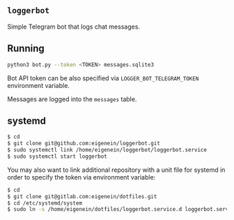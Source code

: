 ## `loggerbot`

Simple Telegram bot that logs chat messages.

## Running

```sh
python3 bot.py --token <TOKEN> messages.sqlite3
```

Bot API token can be also specified via `LOGGER_BOT_TELEGRAM_TOKEN` environment variable.

Messages are logged into the `messages` table.

## systemd

```sh
$ cd
$ git clone git@github.com:eigenein/loggerbot.git
$ sudo systemctl link /home/eigenein/loggerbot/loggerbot.service
$ sudo systemctl start loggerbot
```

You may also want to link additional repository with a unit file for systemd in order to specify the token via environment variable:

```sh
$ cd
$ git clone git@gitlab.com:eigenein/dotfiles.git
$ cd /etc/systemd/system
$ sudo ln -s /home/eigenein/dotfiles/loggerbot.service.d loggerbot.service.d
```

